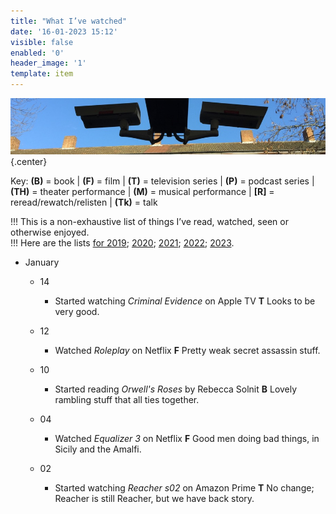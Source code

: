 ```yaml
---
title: "What I’ve watched"
date: '16-01-2023 15:12'
visible: false
enabled: '0'
header_image: '1'
template: item
---
```


![surveillance cameras on a railway platform](watching.jpg){.center}

<p>Key: <strong>(B)</strong> = book | <strong>(F)</strong> = film | <strong>(T)</strong> = television series | <strong>(P)</strong> = podcast series | <strong>(TH)</strong> = theater performance | <strong>(M)</strong> = musical performance | <strong>[R]</strong> = reread/rewatch/relisten | <strong>(Tk)</strong> = talk</p>

!!! This is a non-exhaustive list of things I’ve read, watched, seen or otherwise enjoyed.<br />
!!! Here are the lists [for 2019](/watched-2019); [2020](/watched-2020); [2021](/watched-2021); [2022](/watched-2022); [2023](/watched-2023).

<!-- Outer List -->
<ul class="log">

<li class="log-month">January</li>

<ul class="log-entry">
<li class="log-day">14</li>
<ul>
<li class="log-item">Started watching <em>Criminal Evidence</em> on Apple TV <strong>T</strong> Looks to be very good.</li>
</ul>
</ul>

<ul class="log-entry">
<li class="log-day">12</li>
<ul>
<li class="log-item">Watched <em>Roleplay</em> on Netflix <strong>F</strong> Pretty weak secret assassin stuff.</li>
</ul>
</ul>

<ul class="log-entry">
<li class="log-day">10</li>
<ul>
<li class="log-item">Started reading <em>Orwell's Roses</em> by Rebecca Solnit <strong>B</strong> Lovely rambling stuff that all ties together.</li>
</ul>
</ul>
<ul class="log-entry">
<li class="log-day">04</li>
<ul>
<li class="log-item">Watched <em>Equalizer 3</em> on Netflix <strong>F</strong> Good men doing bad things, in Sicily and the Amalfi.</li>
</ul>
</ul>

<ul class="log-entry">
<li class="log-day">02</li>
<ul>
<li class="log-item">Started watching <em>Reacher s02</em> on Amazon Prime <strong>T</strong> No change; Reacher is still Reacher, but we have back story.</li>
</ul>
</ul>
